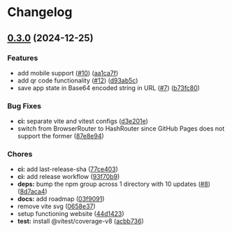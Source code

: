 # Changelog

## [0.3.0](https://github.com/ayushmanchhabra/sharelist.xyz/compare/v0.2.0...v0.3.0) (2024-12-25)


### Features

* add mobile support ([#10](https://github.com/ayushmanchhabra/sharelist.xyz/issues/10)) ([aa1ca7f](https://github.com/ayushmanchhabra/sharelist.xyz/commit/aa1ca7f2d4ac569073c8a6ace3001adb449c23c0))
* add qr code functionality ([#12](https://github.com/ayushmanchhabra/sharelist.xyz/issues/12)) ([d93ab5c](https://github.com/ayushmanchhabra/sharelist.xyz/commit/d93ab5cf47b249562cbf57d5a5e1ffb48caf5f4f))
* save app state in Base64 encoded string in URL ([#7](https://github.com/ayushmanchhabra/sharelist.xyz/issues/7)) ([b73fc80](https://github.com/ayushmanchhabra/sharelist.xyz/commit/b73fc80c7c00182d292569c283936fd71de7cd1e))


### Bug Fixes

* **ci:** separate vite and vitest configs ([d3e201e](https://github.com/ayushmanchhabra/sharelist.xyz/commit/d3e201e94595a741dcfa44ccfff934ad6833c79a))
* switch from BrowserRouter to HashRouter since GitHub Pages does not support the former ([87e8e94](https://github.com/ayushmanchhabra/sharelist.xyz/commit/87e8e94725025edd9e392debefeabd70c2af009a))


### Chores

* **ci:** add last-release-sha ([77ce403](https://github.com/ayushmanchhabra/sharelist.xyz/commit/77ce4031bbbd22bdeba969333cff76eab68da40d))
* **ci:** add release workflow ([93f70b9](https://github.com/ayushmanchhabra/sharelist.xyz/commit/93f70b92b8292efceef38ee2602a176555f2c3d4))
* **deps:** bump the npm group across 1 directory with 10 updates ([#8](https://github.com/ayushmanchhabra/sharelist.xyz/issues/8)) ([8d7aca4](https://github.com/ayushmanchhabra/sharelist.xyz/commit/8d7aca4da9f4228231cc68f16cf147a14226e049))
* **docs:** add roadmap ([03f9091](https://github.com/ayushmanchhabra/sharelist.xyz/commit/03f909195390de977255e1ba493e57854cb46858))
* remove vite svg ([0658e37](https://github.com/ayushmanchhabra/sharelist.xyz/commit/0658e37e244574de76d44808aea5d2379f8a5c82))
* setup functioning website ([44d1423](https://github.com/ayushmanchhabra/sharelist.xyz/commit/44d14232d994ac791d1dcc7ee1948fd365f0cac0))
* **test:** install @vitest/coverage-v8 ([acbb736](https://github.com/ayushmanchhabra/sharelist.xyz/commit/acbb736ab7e23b0a1ca3bf8275331256f72f56fe))
